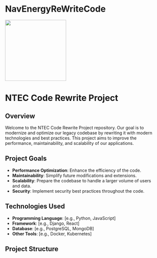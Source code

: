# NavEnergyReWriteCode
<img src="https://i0.wp.com/navenergy.com/wp-content/uploads/2020/06/NTECnewcolorPNG-copy.png?fit=1280%2C648&ssl=1" width="200"/>

# NTEC Code Rewrite Project

## Overview

Welcome to the NTEC Code Rewrite Project repository. Our goal is to modernize and optimize our legacy codebase by rewriting it with modern technologies and best practices. This project aims to improve the performance, maintainability, and scalability of our applications.

## Project Goals

- **Performance Optimization**: Enhance the efficiency of the code.
- **Maintainability**: Simplify future modifications and extensions.
- **Scalability**: Prepare the codebase to handle a larger volume of users and data.
- **Security**: Implement security best practices throughout the code.

## Technologies Used

- **Programming Language**: [e.g., Python, JavaScript]
- **Framework**: [e.g., Django, React]
- **Database**: [e.g., PostgreSQL, MongoDB]
- **Other Tools**: [e.g., Docker, Kubernetes]

## Project Structure




